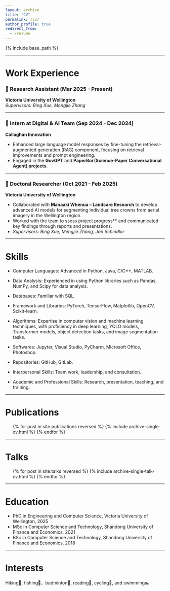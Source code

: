 ```yaml
---
layout: archive
title: "CV"
permalink: /cv/
author_profile: true
redirect_from:
  - /resume
---
```


{% include base_path %}

---
Work Experience
======
### 🎯 Research Assistant (Mar 2025 - Present)  
**Victoria University of Wellington**  
*Supervisors: Bing Xue, Mengjie Zhang*

---

### 🎯 Intern at Digital & AI Team (Sep 2024 - Dec 2024)  
**Callaghan Innovation**  
- Enhanced large language model responses by fine-tuning the retrieval-augmented generation (RAG) component, focusing on retrieval improvements and prompt engineering.  
- Engaged in the **GovGPT** and **PaperBoi (Science-Paper Conversational Agent) projects**.

---

### 🎯 Doctoral Researcher (Oct 2021 - Feb 2025)  
**Victoria University of Wellington**  
- Collaborated with **Manaaki Whenua – Landcare Research** to develop advanced AI models for segmenting individual tree crowns from aerial imagery in the Wellington region.  
- Worked with the team to ssess project progress** and communicated key findings through reports and presentations.  
- *Supervisors: Bing Xue, Mengjie Zhang, Jan Schindler*

---  
Skills
======

* Computer Languages: Advanced in Python, Java, C/C++, MATLAB.

* Data Analysis: Experienced in using Python libraries such as Pandas, NumPy, and Scipy for data analysis.

* Databases: Familiar with SQL.

* Framework and Libraries: PyTorch, TensorFlow, Matplotlib, OpenCV, Scikit-learn.

* Algorithms: Expertise in computer vision and machine learning techniques, with proficiency in deep learning, YOLO models, Transformer models, object detection tasks, and image segmentation tasks.

* Softwares: Jupyter, Visual Studio, PyCharm, Microsoft Office, Photoshop.

* Repositories: GitHub, GitLab.

* Interpersonal Skills: Team work, leadership, and consultation.

* Academic and Professional Skills: Research, presentation, teaching, and training.
 
---
Publications
======
  <ul>{% for post in site.publications reversed %}
    {% include archive-single-cv.html %}
  {% endfor %}</ul>
  
---  
Talks
======
  <ul>{% for post in site.talks reversed %}
    {% include archive-single-talk-cv.html  %}
  {% endfor %}</ul>

--- 
Education
======

* PhD in Engineering and Computer Science, Victoria University of Wellington, 2025
* MSc in Computer Science and Technology, Shandong University of Finance and Economics, 2021
* BSc in Computer Science and Technology, Shandong University of Finance and Economics, 2018  

---  
Interests
======

Hiking🚶, fishing🎣，badminton🏸, reading📖, cycling🚴, and swimming🏊
